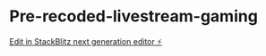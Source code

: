 # Pre-recoded-livestream-gaming

[Edit in StackBlitz next generation editor ⚡️](https://stackblitz.com/~/github.com/jhasarban96/Pre-recoded-livestream-gaming)
